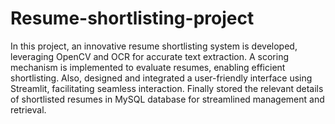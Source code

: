 # Resume-shortlisting-project
In this project, an innovative resume shortlisting system is developed, leveraging OpenCV and OCR for accurate text extraction. A scoring mechanism is implemented to evaluate resumes, enabling efficient shortlisting. Also, designed and integrated a user-friendly interface using Streamlit, facilitating seamless interaction. Finally stored the relevant details of shortlisted resumes in MySQL database for streamlined management and retrieval.
